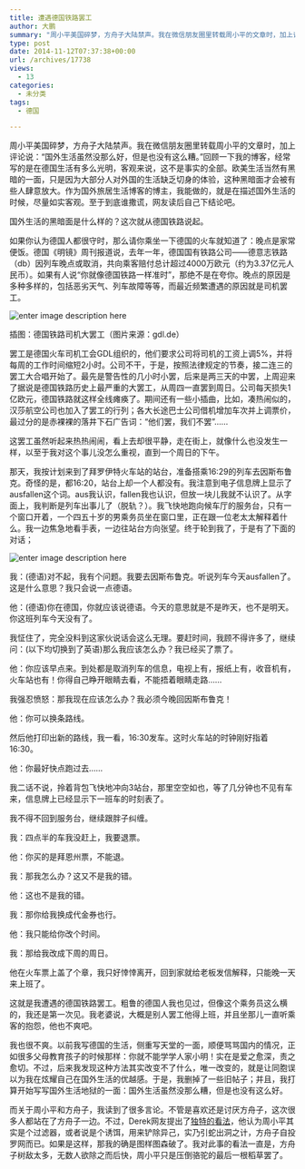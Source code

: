 ```yaml
---
title: 遭遇德国铁路罢工
author: 大鹏
summary: "周小平美国碎梦，方舟子大陆禁声。我在微信朋友圈里转载周小平的文章时，加上评论说：“国外生活虽然没那么好，但是也没有这么糟。”回顾一下我的博客，经常写的是在德国生活有多么光明，客观来说，这不是事实的全部。欧美生活当然有黑暗的一面，只是因为大部分人对外国的生活缺乏切身的体验，这种黑暗面才会被有些人肆意放大。作为国外旅居生活博客的博主，我能做的，就是在描述国外生活的时候，尽量如实客观。至于到底谁撒谎，网友读后自己下结论吧。"
type: post
date: 2014-11-12T07:37:38+00:00
url: /archives/17738
views:
  - 13
categories:
  - 未分类
tags:
  - 德国

---
```

周小平美国碎梦，方舟子大陆禁声。我在微信朋友圈里转载周小平的文章时，加上评论说：“国外生活虽然没那么好，但是也没有这么糟。”回顾一下我的博客，经常写的是在德国生活有多么光明，客观来说，这不是事实的全部。欧美生活当然有黑暗的一面，只是因为大部分人对外国的生活缺乏切身的体验，这种黑暗面才会被有些人肆意放大。作为国外旅居生活博客的博主，我能做的，就是在描述国外生活的时候，尽量如实客观。至于到底谁撒谎，网友读后自己下结论吧。

国外生活的黑暗面是什么样的？这次就从德国铁路说起。

如果你认为德国人都很守时，那么请你乘坐一下德国的火车就知道了：晚点是家常便饭。德国《明镜》周刊报道说，去年一年，德国国有铁路公司——德意志铁路（db）因列车晚点或取消，共向乘客赔付总计超过4000万欧元（约为3.37亿元人民币）。如果有人说“你就像德国铁路一样准时”，那绝不是在夸你。晚点的原因是多种多样的，包括恶劣天气、列车故障等等，而最近频繁遭遇的原因就是司机罢工。

![enter image description here][1]

插图：德国铁路司机大罢工（图片来源：gdl.de）

罢工是德国火车司机工会GDL组织的，他们要求公司将司机的工资上调5%，并将每周的工作时间缩短2小时。公司不干，于是，按照法律规定的节奏，接二连三的罢工大合唱开始了。最先是警告性的几小时小罢，后来是两三天的中罢，上周迎来了据说是德国铁路历史上最严重的大罢工，从周四一直罢到周日。公司每天损失1亿欧元，德国铁路就这样全线瘫痪了。期间还有一些小插曲，比如，凑热闹似的，汉莎航空公司也加入了罢工的行列；各大长途巴士公司借机增加车次并上调票价，最过分的是赤裸裸的落井下石广告词：“他们罢，我们不罢”……

这罢工虽然听起来热热闹闹，看上去却很平静，走在街上，就像什么也没发生一样，以至于我对这个事儿没怎么重视，直到一个周日的下午。

那天，我按计划来到了拜罗伊特火车站的站台，准备搭乘16:29的列车去因斯布鲁克。奇怪的是，都16:20，站台上却一个人都没有。我注意到电子信息牌上显示了ausfallen这个词。aus我认识，fallen我也认识，但放一块儿我就不认识了。从字面上，我判断是列车出事儿了（脱轨？）。我飞快地跑向候车厅的服务台，只有一个窗口开着，一个四五十岁的男乘务员坐在窗口里，正在跟一位老太太解释着什么。我一边焦急地看手表，一边往站台方向张望。终于轮到我了，于是有了下面的对话；

![enter image description here][2]

我：(德语)对不起，我有个问题。我要去因斯布鲁克。听说列车今天ausfallen了。这是什么意思？我只会说一点德语。

他：(德语)你在德国，你就应该说德语。今天的意思就是不是昨天，也不是明天。你这班列车今天没有了。

我怔住了，完全没料到这家伙说话会这么无理。要赶时间，我顾不得许多了，继续问：(以下均切换到了英语)那么我应该怎么办？我已经买了票了。

他：你应该早点来。到处都是取消列车的信息，电视上有，报纸上有，收音机有，火车站也有！你得自己睁开眼睛去看，不能捂着眼睛走路……

我强忍愤怒：那我现在应该怎么办？我必须今晚回因斯布鲁克！

他：你可以换条路线。

然后他打印出新的路线，我一看，16:30发车。这时火车站的时钟刚好指着16:30。

他：你最好快点跑过去……

我二话不说，拎着背包飞快地冲向3站台，那里空空如也，等了几分钟也不见有车来，信息牌上已经显示下一班车的时刻表了。

我不得不回到服务台，继续跟胖子纠缠。

我：四点半的车我没赶上，我要退票。

他：你买的是拜恩州票，不能退。

我：那我怎么办？这又不是我的错。

他：这也不是我的错。

我：那你给我换成代金券也行。

他：我只能给你改个时间。

我：那给我改成下周的周日。

他在火车票上盖了个章，我只好悻悻离开，回到家就给老板发信解释，只能晚一天来上班了。

这就是我遭遇的德国铁路罢工。粗鲁的德国人我也见过，但像这个乘务员这么横的，我还是第一次见。我老婆说，大概是别人罢工他得上班，并且坐那儿一直听乘客的抱怨，他也不爽吧。

我也很不爽。以前我写德国的生活，侧重写天堂的一面，顺便骂骂国内的情况，正如很多父母教育孩子的时候那样：你就不能学学人家小明！实在是爱之愈深，责之愈切。不过，后来我发现这种方法其实改变不了什么，唯一改变的，就是让同胞误以为我在炫耀自己在国外生活的优越感。于是，我删掉了一些旧帖子；并且，我打算开始写写国外生活地狱的一面：国外生活虽然没那么糟，但是也没有这么好。

而关于周小平和方舟子，我读到了很多言论。不管是喜欢还是讨厌方舟子，这次很多人都站在了方舟子一边。不过，Derek网友提出了[独特的看法][3]，他认为周小平其实是个过滤器，或者说是个诱饵，用来铲除异己，实乃引蛇出洞之计，方舟子自投罗网而已。如果是这样，那我的确是图样图森破了。我对此事的看法一直是，方舟子树敌太多，无数人欲除之而后快，周小平只是压倒骆驼的最后一根稻草罢了。

 [1]: http://uploads.gdl.de/Aktuell-2014/Pressemitteilung-1413300292.jpg
 [2]: http://polpix.sueddeutsche.com/bild/1.1079391.1355665877/900x600/streik-regionalverkehr.jpg
 [3]: http://cn.derekyang.us/chinese-dream
